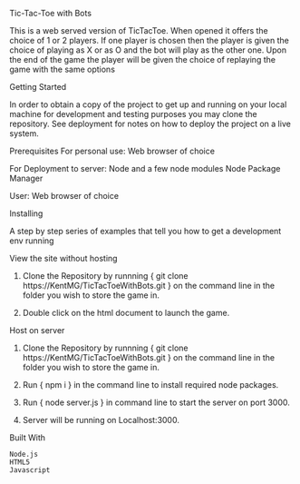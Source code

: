 Tic-Tac-Toe with Bots

This is a web served version of TicTacToe.  When opened it offers the choice of 1 or 2 players. If one player is chosen then the player is given the choice of playing as X or as O and the bot will play as the other one. Upon the end of the game the player will be given the choice of replaying the game with the same options

Getting Started
 
In order to obtain a copy of the project to get up and running on your local machine for development and testing purposes you may clone the repository. See deployment for notes on how to deploy the project on a live system.

Prerequisites
For personal use: 
  Web browser of choice
  
For Deployment to server:
  Node and a few node modules
  Node Package Manager
  
  User:
    Web browser of choice


Installing

A step by step series of examples that tell you how to get a development env running

View the site without hosting

1. Clone the Repository by runnning { git clone https://KentMG/TicTacToeWithBots.git } on the command line in the folder you wish to store the game in.

2. Double click on the html document to launch the game.

Host on server

1. Clone the Repository by runnning { git clone https://KentMG/TicTacToeWithBots.git } on the command line in the folder you wish to store the game in.

2. Run { npm i } in the command line to install required node packages.

3. Run { node server.js } in command line to start the server on port 3000.

4. Server will be running on Localhost:3000.

Built With

    Node.js
    HTML5
    Javascript

